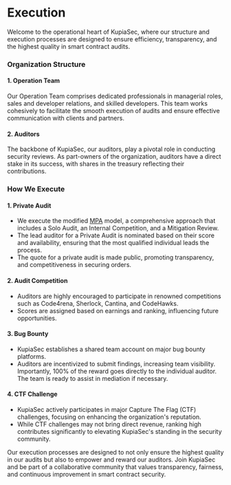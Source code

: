 # Execution

Welcome to the operational heart of KupiaSec, where our structure and execution processes are designed to ensure efficiency, transparency, and the highest quality in smart contract audits.

### Organization Structure

#### 1. Operation Team

Our Operation Team comprises dedicated professionals in managerial roles, sales and developer relations, and skilled developers. This team works cohesively to facilitate the smooth execution of audits and ensure effective communication with clients and partners.

#### 2. Auditors

The backbone of KupiaSec, our auditors, play a pivotal role in conducting security reviews. As part-owners of the organization, auditors have a direct stake in its success, with shares in the treasury reflecting their contributions.

### How We Execute

#### 1. Private Audit

* We execute the modified [MPA](https://mpa.solodit.xyz/) model, a comprehensive approach that includes a Solo Audit, an Internal Competition, and a Mitigation Review.
* The lead auditor for a Private Audit is nominated based on their score and availability, ensuring that the most qualified individual leads the process.
* The quote for a private audit is made public, promoting transparency, and competitiveness in securing orders.

#### 2. Audit Competition

* Auditors are highly encouraged to participate in renowned competitions such as Code4rena, Sherlock, Cantina, and CodeHawks.
* Scores are assigned based on earnings and ranking, influencing future opportunities.

#### 3. Bug Bounty

* KupiaSec establishes a shared team account on major bug bounty platforms.
* Auditors are incentivized to submit findings, increasing team visibility. Importantly, 100% of the reward goes directly to the individual auditor. The team is ready to assist in mediation if necessary.

#### 4. CTF Challenge

* KupiaSec actively participates in major Capture The Flag (CTF) challenges, focusing on enhancing the organization's reputation.
* While CTF challenges may not bring direct revenue, ranking high contributes significantly to elevating KupiaSec's standing in the security community.

Our execution processes are designed to not only ensure the highest quality in our audits but also to empower and reward our auditors. Join KupiaSec and be part of a collaborative community that values transparency, fairness, and continuous improvement in smart contract security.
